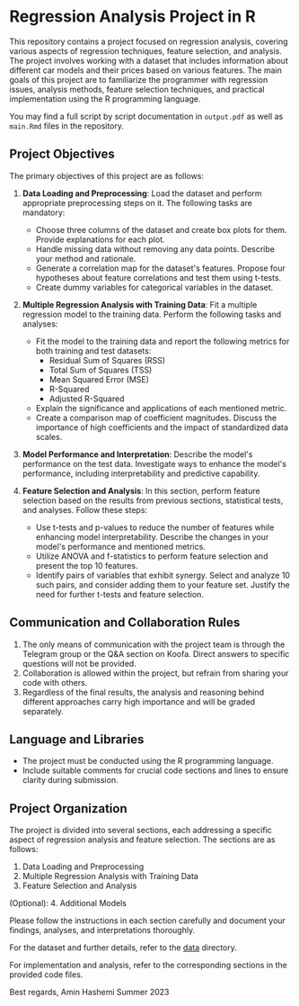 # Regression Analysis Project in R

This repository contains a project focused on regression analysis, covering various aspects of regression techniques, feature selection, and analysis. The project involves working with a dataset that includes information about different car models and their prices based on various features. The main goals of this project are to familiarize the programmer with regression issues, analysis methods, feature selection techniques, and practical implementation using the R programming language.

You may find a full script by script documentation in `output.pdf` as well as `main.Rmd` files in the repository.

## Project Objectives

The primary objectives of this project are as follows:

1. **Data Loading and Preprocessing**: Load the dataset and perform appropriate preprocessing steps on it. The following tasks are mandatory:

   - Choose three columns of the dataset and create box plots for them. Provide explanations for each plot.
   - Handle missing data without removing any data points. Describe your method and rationale.
   - Generate a correlation map for the dataset's features. Propose four hypotheses about feature correlations and test them using t-tests.
   - Create dummy variables for categorical variables in the dataset.

2. **Multiple Regression Analysis with Training Data**: Fit a multiple regression model to the training data. Perform the following tasks and analyses:

   - Fit the model to the training data and report the following metrics for both training and test datasets:
     - Residual Sum of Squares (RSS)
     - Total Sum of Squares (TSS)
     - Mean Squared Error (MSE)
     - R-Squared
     - Adjusted R-Squared
   - Explain the significance and applications of each mentioned metric.
   - Create a comparison map of coefficient magnitudes. Discuss the importance of high coefficients and the impact of standardized data scales.

3. **Model Performance and Interpretation**: Describe the model's performance on the test data. Investigate ways to enhance the model's performance, including interpretability and predictive capability.

4. **Feature Selection and Analysis**: In this section, perform feature selection based on the results from previous sections, statistical tests, and analyses. Follow these steps:

   - Use t-tests and p-values to reduce the number of features while enhancing model interpretability. Describe the changes in your model's performance and mentioned metrics.
   - Utilize ANOVA and f-statistics to perform feature selection and present the top 10 features.
   - Identify pairs of variables that exhibit synergy. Select and analyze 10 such pairs, and consider adding them to your feature set. Justify the need for further t-tests and feature selection.

## Communication and Collaboration Rules

1. The only means of communication with the project team is through the Telegram group or the Q&A section on Koofa. Direct answers to specific questions will not be provided.
2. Collaboration is allowed within the project, but refrain from sharing your code with others.
3. Regardless of the final results, the analysis and reasoning behind different approaches carry high importance and will be graded separately.

## Language and Libraries

- The project must be conducted using the R programming language.
- Include suitable comments for crucial code sections and lines to ensure clarity during submission.

## Project Organization

The project is divided into several sections, each addressing a specific aspect of regression analysis and feature selection. The sections are as follows:

1. Data Loading and Preprocessing
2. Multiple Regression Analysis with Training Data
3. Feature Selection and Analysis

(Optional):
4. Additional Models

Please follow the instructions in each section carefully and document your findings, analyses, and interpretations thoroughly.

For the dataset and further details, refer to the [data](data/) directory.

For implementation and analysis, refer to the corresponding sections in the provided code files.


Best regards,
Amin Hashemi
Summer 2023
